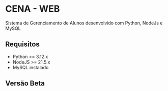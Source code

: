 # CENA - WEB

Sistema de Gerenciamento de Alunos desenvolvido com Python, NodeJs e MySQL

## Requisitos

- Python >= 3.12.x
- NodeJS >= 21.5.x
- MySQL instalado

<h2>Versão Beta</h2>

